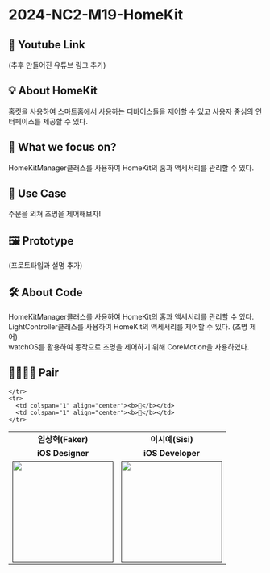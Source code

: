 # 2024-NC2-M19-HomeKit
## 🎥 Youtube Link
(추후 만들어진 유튜브 링크 추가)

## 💡 About HomeKit
홈킷을 사용하여 스마트홈에서 사용하는 디바이스들을 제어할 수 있고 사용자 중심의 인터페이스를 제공할 수 있다.

## 🎯 What we focus on?
HomeKitManager클래스를 사용하여 HomeKit의 홈과 액세서리를 관리할 수 있다.

## 💼 Use Case
주문을 외쳐 조명을 제어해보자!

## 🖼️ Prototype
(프로토타입과 설명 추가)

## 🛠️ About Code
HomeKitManager클래스를 사용하여 HomeKit의 홈과 액세서리를 관리할 수 있다.</br>
LightController클래스를 사용하여 HomeKit의 액세서리를 제어할 수 있다. (조명 제어)</br>
watchOS를 활용하여 동작으로 조명을 제어하기 위해 CoreMotion을 사용하였다.</br>

## 👩‍👩‍👧‍👧 Pair


<table>
  <tbody>
    <tr>
      <td colspan="1" align="center"><b>임상혁(Faker)</b></td>
      <td colspan="1" align="center"><b>이시예(Sisi)</b></td>
    </tr>
     <tr>
      <td colspan="1" align="center"><b>iOS Designer</b></td>
      <td colspan="1" align="center"><b>iOS Developer</b></td>
    </tr>
    <tr>
      <td align="center"><a href=""><img src="https://github.com/DeveloperAcademy-POSTECH/2024-MC2-M17-Kodari/assets/108053426/e3f6c592-6443-43d4-9e57-b55aa48ed070" width="200px;" alt=""/><br /><sub><b></b></sub></a></td>
      <td align="center"><a href=""><img src="https://github.com/DeveloperAcademy-POSTECH/2024_NC2_HomeKit/assets/134616474/f058fbbd-0fc4-479c-8ede-f6c7d94dcedd" width="200px;" alt=""/><br /><sub><b></b></sub></a></td>


    </tr>
    <tr>
      <td colspan="1" align="center"><b>📱</b></td>
      <td colspan="1" align="center"><b>🦁</b></td>
    </tr>
  </tbody>
</table>
